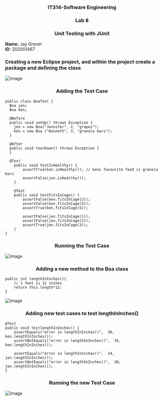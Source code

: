 <h3 align="center">IT314-Software Engineering</h3>
<h3 align="center">Lab 8</h3>
<h3 align="center">Unit Testing with JUnit</h3>
           
**Name:** Jay Grover  
**ID:** 202001467  

<h3>Creating a new Eclipse project, and within the project create a package and defining the class</h3>

![image](https://user-images.githubusercontent.com/75678419/233601333-4512241e-85f3-41bf-9fb1-c4a0fc7bc54b.png)

<h3 align="center">Adding the Test Case</h3>

    public class BoaTest {
      Boa jen;
      Boa ken;

      @Before
      public void setUp() throws Exception {
        jen = new Boa("Jennifer", 2, "grapes");
        ken = new Boa ("Kenneth", 3, "granola bars");
      }

      @After
      public void tearDown() throws Exception {
      }

      @Test
        public void testIsHealthy() {
            assertTrue(ken.isHealthy()); // kens favourite food is granola bars
            assertFalse(jen.isHealthy());
        }

        @Test
        public void testFitsInCage() {
            assertFalse(ken.fitsInCage(2));
            assertFalse(ken.fitsInCage(3));
            assertTrue(ken.fitsInCage(5));

            assertFalse(jen.fitsInCage(1));
            assertFalse(jen.fitsInCage(2));
            assertTrue(jen.fitsInCage(3));
        }
    }

<h3 align="center">Running the Test Case</h3>

![image](https://user-images.githubusercontent.com/75678419/233601486-f3d2cf4a-acbb-4f76-8b39-0e78b1b49703.png)

<h3 align="center">Adding a new method to the Boa class</h3>

	public int lengthInInches(){
		// 1 foot is 12 inches
		return this.length*12;
	}

![image](https://user-images.githubusercontent.com/75678419/233601624-cbf69162-d180-412d-93e1-b6de6d8c32e1.png)

<h3 align="center">Adding new test cases to test lengthInInches()</h3>

    @Test
    public void testlengthInInches() {
    	assertEquals("error in lengthInInches()",  36, ken.lengthInInches());
    	assertNotEquals("error in lengthInInches()",  35, ken.lengthInInches());
        
    	assertEquals("error in lengthInInches()",  24, jen.lengthInInches());
    	assertNotEquals("error in lengthInInches()",  30, jen.lengthInInches());
    }
    
<h3 align="center">Running the new Test Case</h3>

![image](https://user-images.githubusercontent.com/75678419/233601752-a796589c-7bc7-4a6e-a974-b49197f3ecc6.png)
